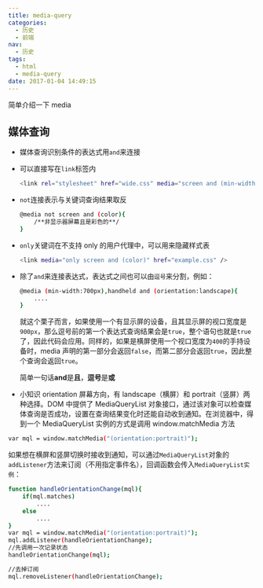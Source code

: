 ```yaml
---
title: media-query
categories:
  - 历史
  - 前端
nav:
  - 历史
tags:
  - html
  - media-query
date: 2017-01-04 14:49:15
---
```


简单介绍一下 media

<!--more -->

## 媒体查询

- 媒体查询识别条件的表达式用`and`来连接
- 可以直接写在`link`标签内
  ```bash
  <link rel="stylesheet" href="wide.css" media="screen and (min-width:1024px)" />
  ```
- `not`连接表示与关键词查询结果取反
  ```bash
  @media not screen and (color){
      /**非显示器屏幕且是彩色的**/
  }
  ```
- `only`关键词在不支持 only 的用户代理中，可以用来隐藏样式表
  ```bash
  <link media="only screen and (color)" href="example.css" />
  ```
- 除了`and`来连接表达式，表达式之间也可以由`逗号`来分割，例如：

  ```bash
  @media (min-width:700px),handheld and (orientation:landscape){
      ....
  }
  ```

  就这个栗子而言，如果使用一个有显示屏的设备，且其显示屏的视口宽度是`900px`，那么逗号前的第一个表达式查询结果会是`true`，整个语句也就是`true`了，因此代码会应用。同样的，如果是横屏使用一个视口宽度为`400`的手持设备时，media 声明的第一部分会返回`false`，而第二部分会返回`true`，因此整个查询会返回`true`。

  简单一句话**and**是**且**，**逗号**是**或**

- 小知识 orientation
  屏幕方向，有 landscape（横屏）和 portrait（竖屏）两种选择。DOM 中提供了 MediaQueryList 对象接口，通过该对象可以检查媒体查询是否成功，设置在查询结果变化时还能自动收到通知。在浏览器中，得到一个 MediaQueryList 实例的方式是调用 window.matchMedia 方法

```bash
var mql = window.matchMedia("(orientation:portrait)");
```

如果想在横屏和竖屏切换时接收到通知，可以通过`MediaQueryList`对象的`addListener`方法来订阅（不用指定事件名），回调函数会传入`MediaQueryList实例`：

```bash
function handleOrientationChange(mql){
    if(mql.matches)
        ....
    else
        ....
}
var mql = window.matchMedia("(orientation:portrait)");
mql.addListener(handleOrientationChange);
//先调用一次记录状态
handleOrientationChange(mql);

//去掉订阅
mql.removeListener(handleOrientationChange);
```
